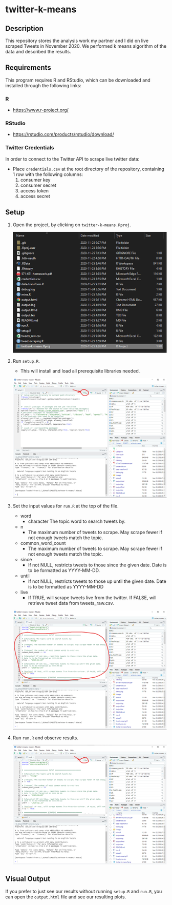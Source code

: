 # twitter-k-means

## Description
This repository stores the analysis work my partner and I did on live scraped Tweets in November 2020. We performed k means algorithm of the data and described the results.

## Requirements

This program requires R and RStudio, which can be downloaded and installed
through the following links:

### R

- <https://www.r-project.org/>

### RStudio

- <https://rstudio.com/products/rstudio/download/>

### Twitter Credentials

In order to connect to the Twitter API to scrape live twitter data:

- Place `credentials.csv` at the root directory of the repository, containing 1 row with the following columns:
    1. consumer key
    2. consumer secret
    3. access token
    4. access secret

## Setup

1. Open the project, by clicking on `twitter-k-means.Rproj`.

    ![Open project](images/1-open-project.png)

2. Run `setup.R`.

    - This will install and load all prerequisite libraries needed.

    ![Setup](images/2-setup.png)

3. Set the input values for `run.R` at the top of the file.

    - word
        - character The topic word to search tweets by.
    - n
        - The maximum number of tweets to scrape. May scrape fewer if not enough tweets match the topic.
    - common_word_count
        - The maximum number of tweets to scrape. May scrape fewer if not enough tweets match the topic.
    - since
        - If not NULL, restricts tweets to those since the given date. Date is to be formatted as YYYY-MM-DD.
    - until
        - If not NULL, restricts tweets to those up until the given date. Date is to be formatted as YYYY-MM-DD
    - live
        - If TRUE, will scrape tweets live from the twitter. If FALSE, will retrieve tweet data from tweets_raw.csv.

    ![Input](images/3-input.png)

4. Run `run.R` and observe results.

    ![Run](images/4-run.png)

## Visual Output

If you prefer to just see our results without running `setup.R` and `run.R`, you can open the `output.html` file and see our resulting plots.
